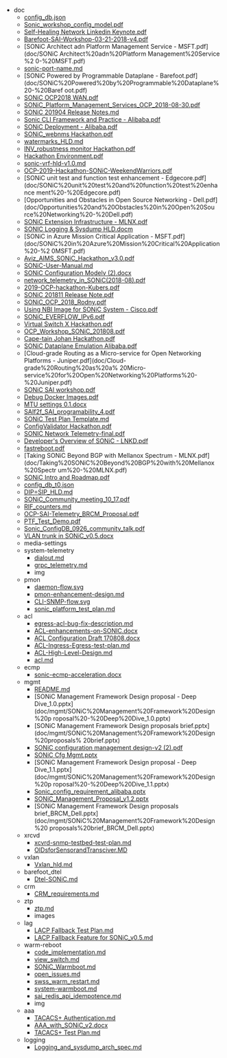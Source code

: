 - doc
  - [config_db.json](doc/config_db.json)
  - [Sonic_workshop_config_model.pdf](doc/Sonic_workshop_config_model.pdf)
  - [Self-Healing Network Linkedin Keynote.pdf](doc/Self-Healing%20Network%20Linkedin%20Keynote.pdf)
  - [Barefoot-SAI-Workshop-03-21-2018-v4.pdf](doc/Barefoot-SAI-Workshop-03-21-2018-v4.pdf)
  - [SONiC Architect adn Platform Management Service - MSFT.pdf](doc/SONiC Architect%20adn%20Platform Management%20Service%2                         0-%20MSFT.pdf)
  - [sonic-port-name.md](doc/sonic-port-name.md)
  - [SONiC Powered by Programmable Dataplane - Barefoot.pdf](doc/SONiC%20Powered%20by%20Programmable%20Dataplane%20-%20Baref                         oot.pdf)
  - [SONiC OCP2018 WAN.pdf](doc/SONiC%20OCP2018%20WAN.pdf)
  - [SONiC_Platform_Management_Services_OCP_2018-08-30.pdf](doc/SONiC_Platform_Management_Services_OCP_2018-08-30.pdf)
  - [SONiC 201904 Release Notes.md](doc/SONiC%20201904%20Release%20Notes.md)
  - [Sonic CLI Framework and Practice - Alibaba.pdf](doc/Sonic%20CLI%20Framework%20and%20Practice%20-%20Alibaba.pdf)
  - [SONiC Deployment - Alibaba.pdf](doc/SONiC%20Deployment%20-%20Alibaba.pdf)
  - [SONiC_webnms Hackathon.pdf](doc/SONiC_webnms%20Hackathon.pdf)
  - [watermarks_HLD.md](doc/watermarks_HLD.md)
  - [INV_robustness monitor Hackathon.pdf](doc/INV_robustness%20monitor%20Hackathon.pdf)
  - [Hackathon Environment.pdf](doc/Hackathon%20Environment.pdf)
  - [sonic-vrf-hld-v1.0.md](doc/sonic-vrf-hld-v1.0.md)
  - [OCP-2019-Hackathon-SONiC-WeekendWarriors.pdf](doc/OCP-2019-Hackathon-SONiC-WeekendWarriors.pdf)
  - [SONiC unit test and function test enhancement - Edgecore.pdf](doc/SONiC%20unit%20test%20and%20function%20test%20enhance                         ment%20-%20Edgecore.pdf)
  - [Opportunities and Obstacles in Open Source Networking - Dell.pdf](doc/Opportunities%20and%20Obstacles%20in%20Open%20Sou                         rce%20Networking%20-%20Dell.pdf)
  - [SONiC Extension Infrastructure - MLNX.pdf](doc/SONiC%20Extension%20Infrastructure%20-%20MLNX.pdf)
  - [SONIC Logging & Sysdump HLD.docm](doc/SONIC%20Logging%20&%20Sysdump%20HLD.docm)
  - [SONiC in Azure Mission Critical Application - MSFT.pdf](doc/SONiC%20in%20Azure%20Mission%20Critical%20Application%20-%2                         0MSFT.pdf)
  - [Aviz_AIMS_SONiC_Hackathon_v3.0.pdf](doc/Aviz_AIMS_SONiC_Hackathon_v3.0.pdf)
  - [SONiC-User-Manual.md](doc/SONiC-User-Manual.md)
  - [SONiC Configuration Modelv (2).docx](doc/SONiC%20Configuration%20Modelv%20(2).docx)
  - [network_telemetry_in_SONiC(2018-08).pdf](doc/network_telemetry_in_SONiC(2018-08).pdf)
  - [2019-OCP-hackathon-Kubers.pdf](doc/2019-OCP-hackathon-Kubers.pdf)
  - [SONiC 201811 Release Note.pdf](doc/SONiC%20201811%20Release%20Note.pdf)
  - [SONiC_OCP_2018_Rodny.pdf](doc/SONiC_OCP_2018_Rodny.pdf)
  - [Using NBI Image for SONiC System - Cisco.pdf](doc/Using%20NBI%20Image%20for%20SONiC%20System%20-%20Cisco.pdf)
  - [SONiC_EVERFLOW_IPv6.pdf](doc/SONiC_EVERFLOW_IPv6.pdf)
  - [Virtual Switch X Hackathon.pdf](doc/Virtual%20Switch%20X%20Hackathon.pdf)
  - [OCP_Workshop_SONiC_201808.pdf](doc/OCP_Workshop_SONiC_201808.pdf)
  - [Cape-tain Johan Hackathon.pdf](doc/Cape-tain%20Johan%20Hackathon.pdf)
  - [SONiC Dataplane Emulation Alibaba.pdf](doc/SONiC%20Dataplane%20Emulation%20Alibaba.pdf)
  - [Cloud-grade Routing as a Micro-service for Open Networking Platforms - Juniper.pdf](doc/Cloud-grade%20Routing%20as%20a%                         20Micro-service%20for%20Open%20Networking%20Platforms%20-%20Juniper.pdf)
  - [SONiC SAI workshop.pdf](doc/SONiC%20SAI%20workshop.pdf)
  - [Debug Docker Images.pdf](doc/Debug%20Docker%20Images.pdf)
  - [MTU settings 0.1.docx](doc/MTU%20settings%200.1.docx)
  - [SAIf2f_SAI_programability_4.pdf](doc/SAIf2f_SAI_programability_4.pdf)
  - [SONiC Test Plan Template.md](doc/SONiC%20Test%20Plan%20Template.md)
  - [ConfigValidator Hackathon.pdf](doc/ConfigValidator%20Hackathon.pdf)
  - [SONIC Network Telemetry-final.pdf](doc/SONIC%20Network%20Telemetry-final.pdf)
  - [Developer's Overview of SONiC - LNKD.pdf](doc/Developer's%20Overview%20of%20SONiC%20-%20LNKD.pdf)
  - [fastreboot.pdf](doc/fastreboot.pdf)
  - [Taking SONiC Beyond BGP with Mellanox Spectrum - MLNX.pdf](doc/Taking%20SONiC%20Beyond%20BGP%20with%20Mellanox%20Spectr                         um%20-%20MLNX.pdf)
  - [SONiC Intro and Roadmap.pdf](doc/SONiC%20Intro%20and%20Roadmap.pdf)
  - [config_db_t0.json](doc/config_db_t0.json)
  - [DIP=SIP_HLD.md](doc/DIP=SIP_HLD.md)
  - [SONiC_Community_meeting_10_17.pdf](doc/SONiC_Community_meeting_10_17.pdf)
  - [RIF_counters.md](doc/RIF_counters.md)
  - [OCP-SAI-Telemetry_BRCM_Proposal.pdf](doc/OCP-SAI-Telemetry_BRCM_Proposal.pdf)
  - [PTF_Test_Demo.pdf](doc/PTF_Test_Demo.pdf)
  - [Sonic_ConfigDB_0926_community_talk.pdf](doc/Sonic_ConfigDB_0926_community_talk.pdf)
  - [VLAN trunk in SONiC_v0.5.docx](doc/VLAN%20trunk%20in%20SONiC_v0.5.docx)
  - media-settings
  - system-telemetry
    - [dialout.md](doc/system-telemetry/dialout.md)
    - [grpc_telemetry.md](doc/system-telemetry/grpc_telemetry.md)
    - img
  - pmon
    - [daemon-flow.svg](doc/pmon/daemon-flow.svg)
    - [pmon-enhancement-design.md](doc/pmon/pmon-enhancement-design.md)
    - [CLI-SNMP-flow.svg](doc/pmon/CLI-SNMP-flow.svg)
    - [sonic_platform_test_plan.md](doc/pmon/sonic_platform_test_plan.md)
  - acl
    - [egress-acl-bug-fix-description.md](doc/acl/egress-acl-bug-fix-description.md)
    - [ACL-enhancements-on-SONIC.docx](doc/acl/ACL-enhancements-on-SONIC.docx)
    - [ACL Configuration Draft 170808.docx](doc/acl/ACL%20Configuration%20Draft%20170808.docx)
    - [ACL-Ingress-Egress-test-plan.md](doc/acl/ACL-Ingress-Egress-test-plan.md)
    - [ACL-High-Level-Design.md](doc/acl/ACL-High-Level-Design.md)
    - [acl.md](doc/acl/acl.md)
  - ecmp
    - [sonic-ecmp-acceleration.docx](doc/ecmp/sonic-ecmp-acceleration.docx)
  - mgmt
    - [README.md](doc/mgmt/README.md)
    - [SONiC Management Framework Design proposal - Deep Dive_1.0.pptx](doc/mgmt/SONiC%20Management%20Framework%20Design%20p                         roposal%20-%20Deep%20Dive_1.0.pptx)
    - [SONiC Management Framework Design proposals brief.pptx](doc/mgmt/SONiC%20Management%20Framework%20Design%20proposals%                         20brief.pptx)
    - [SONiC configuration management design-v2 (2).pdf](doc/mgmt/SONiC%20configuration%20management%20design-v2%20(2).pdf)
    - [SONiC Cfg Mgmt.pptx](doc/mgmt/SONiC%20Cfg%20Mgmt.pptx)
    - [SONiC Management Framework Design proposal - Deep Dive_1.1.pptx](doc/mgmt/SONiC%20Management%20Framework%20Design%20p                         roposal%20-%20Deep%20Dive_1.1.pptx)
    - [Sonic_config_requirement_alibaba.pptx](doc/mgmt/Sonic_config_requirement_alibaba.pptx)
    - [SONiC_Management_Proposal_v1.2.pptx](doc/mgmt/SONiC_Management_Proposal_v1.2.pptx)
    - [SONiC Management Framework Design proposals brief_BRCM_Dell.pptx](doc/mgmt/SONiC%20Management%20Framework%20Design%20                         proposals%20brief_BRCM_Dell.pptx)
  - xrcvd
    - [xcvrd-snmp-testbed-test-plan.md](doc/xrcvd/xcvrd-snmp-testbed-test-plan.md)
    - [OIDsforSensorandTransciver.MD](doc/xrcvd/OIDsforSensorandTransciver.MD)
  - vxlan
    - [Vxlan_hld.md](doc/vxlan/Vxlan_hld.md)
  - barefoot_dtel
    - [Dtel-SONiC.md](doc/barefoot_dtel/Dtel-SONiC.md)
  - crm
    - [CRM_requirements.md](doc/crm/CRM_requirements.md)
  - ztp
    - [ztp.md](doc/ztp/ztp.md)
    - images
  - lag
    - [LACP Fallback Test Plan.md](doc/lag/LACP%20Fallback%20Test%20Plan.md)
    - [LACP Fallback Feature for SONiC_v0.5.md](doc/lag/LACP%20Fallback%20Feature%20for%20SONiC_v0.5.md)
  - warm-reboot
    - [code_implementation.md](doc/warm-reboot/code_implementation.md)
    - [view_switch.md](doc/warm-reboot/view_switch.md)
    - [SONiC_Warmboot.md](doc/warm-reboot/SONiC_Warmboot.md)
    - [open_issues.md](doc/warm-reboot/open_issues.md)
    - [swss_warm_restart.md](doc/warm-reboot/swss_warm_restart.md)
    - [system-warmboot.md](doc/warm-reboot/system-warmboot.md)
    - [sai_redis_api_idempotence.md](doc/warm-reboot/sai_redis_api_idempotence.md)
    - img
  - aaa
    - [TACACS+ Authentication.md](doc/aaa/TACACS+%20Authentication.md)
    - [AAA_with_SONiC_v2.docx](doc/aaa/AAA_with_SONiC_v2.docx)
    - [TACACS+ Test Plan.md](doc/aaa/TACACS+%20Test%20Plan.md)
  - logging
    - [Logging_and_sysdump_arch_spec.md](doc/logging/Logging_and_sysdump_arch_spec.md)
